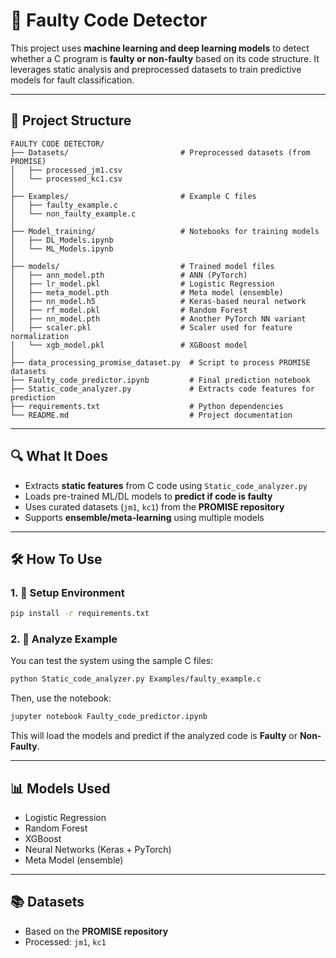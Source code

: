 # 🧠 Faulty Code Detector

This project uses **machine learning and deep learning models** to detect whether a C program is **faulty or non-faulty** based on its code structure. It leverages static analysis and preprocessed datasets to train predictive models for fault classification.

---

## 📁 Project Structure

```
FAULTY CODE DETECTOR/
├── Datasets/                         # Preprocessed datasets (from PROMISE)
│   ├── processed_jm1.csv
│   └── processed_kc1.csv
│
├── Examples/                         # Example C files
│   ├── faulty_example.c
│   └── non_faulty_example.c
│
├── Model_training/                   # Notebooks for training models
│   ├── DL_Models.ipynb
│   └── ML_Models.ipynb
│
├── models/                           # Trained model files
│   ├── ann_model.pth                 # ANN (PyTorch)
│   ├── lr_model.pkl                  # Logistic Regression
│   ├── meta_model.pth                # Meta model (ensemble)
│   ├── nn_model.h5                   # Keras-based neural network
│   ├── rf_model.pkl                  # Random Forest
│   ├── nn_model.pth                  # Another PyTorch NN variant
│   ├── scaler.pkl                    # Scaler used for feature normalization
│   └── xgb_model.pkl                 # XGBoost model
│
├── data_processing_promise_dataset.py  # Script to process PROMISE datasets
├── Faulty_code_predictor.ipynb         # Final prediction notebook
├── Static_code_analyzer.py             # Extracts code features for prediction
├── requirements.txt                    # Python dependencies
└── README.md                           # Project documentation
```

---

## 🔍 What It Does

- Extracts **static features** from C code using `Static_code_analyzer.py`
- Loads pre-trained ML/DL models to **predict if code is faulty**
- Uses curated datasets (`jm1`, `kc1`) from the **PROMISE repository**
- Supports **ensemble/meta-learning** using multiple models

---

## 🛠 How To Use

### 1. 🔧 Setup Environment

```bash
pip install -r requirements.txt
```

### 2. 🧪 Analyze Example

You can test the system using the sample C files:

```bash
python Static_code_analyzer.py Examples/faulty_example.c
```

Then, use the notebook:

```bash
jupyter notebook Faulty_code_predictor.ipynb
```

This will load the models and predict if the analyzed code is **Faulty** or **Non-Faulty**.

---

## 📊 Models Used

- Logistic Regression  
- Random Forest  
- XGBoost  
- Neural Networks (Keras + PyTorch)  
- Meta Model (ensemble)

---

## 📚 Datasets

- Based on the **PROMISE repository**
- Processed: `jm1`, `kc1`
